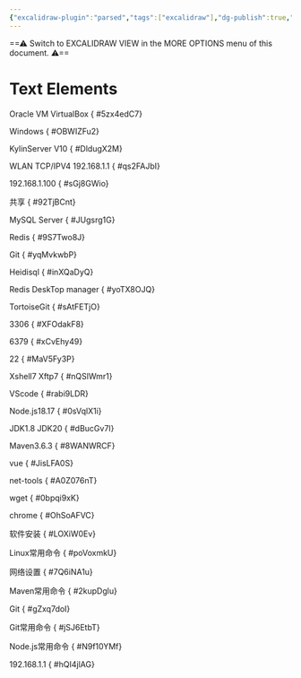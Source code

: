 ```yaml
---
{"excalidraw-plugin":"parsed","tags":["excalidraw"],"dg-publish":true,"permalink":"/0-class-notes//","dgPassFrontmatter":true,"created":"2023-10-13T14:30:25.590+08:00"}
---
```


==⚠  Switch to EXCALIDRAW VIEW in the MORE OPTIONS menu of this document. ⚠==

# Text Elements
Oracle VM VirtualBox
{ #5zx4edC7}


Windows
{ #OBWIZFu2}


KylinServer V10
{ #DldugX2M}


WLAN TCP/IPV4
192.168.1.1
{ #qs2FAJbI}


192.168.1.100
{ #sGj8GWio}


共享
{ #92TjBCnt}


MySQL Server
{ #JUgsrg1G}


Redis
{ #9S7Two8J}


Git
{ #yqMvkwbP}


Heidisql
{ #inXQaDyQ}


Redis DeskTop manager
{ #yoTX8OJQ}


TortoiseGit
{ #sAtFETjO}


3306
{ #XFOdakF8}


6379
{ #xCvEhy49}


22
{ #MaV5Fy3P}


Xshell7 Xftp7
{ #nQSlWmr1}


VScode
{ #rabi9LDR}


Node.js18.17
{ #0sVqlX1i}


JDK1.8  JDK20
{ #dBucGv7I}


Maven3.6.3
{ #8WANWRCF}


vue
{ #JisLFA0S}


net-tools
{ #A0Z076nT}


wget
{ #0bpqi9xK}


chrome
{ #OhSoAFVC}


软件安装
{ #LOXiW0Ev}


Linux常用命令
{ #poVoxmkU}


网络设置
{ #7Q6iNA1u}


Maven常用命令
{ #2kupDglu}


Git
{ #gZxq7doI}


Git常用命令
{ #jSJ6EtbT}


Node.js常用命令
{ #N9f10YMf}


192.168.1.1
{ #hQI4jlAG}


